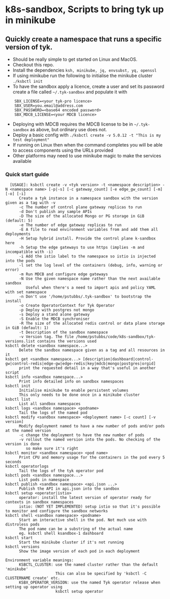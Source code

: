 # k8s-sandbox, Scripts to bring tyk up in minikube

## Quickly create a namespace that runs a specific version of tyk.

* Should be really simple to get started on Linux and MacOS. 
* Checkout this repo.
* Install the dependencies
      `ksh, minikube, jq, envsubst, yq, openssl`
* If using minikube run the following to initialise the minikube cluster
			`./ksbctl init`
* To have the sandbox apply a licence, create a user and set its password create a file called `~/.tyk-sandbox` and populate it with 

```
	SBX_LICENSE=<your tyk-pro licence>
	SBX_USER=you.email@address.com
	SBX_PASSWORD=<base64 encoded password>
	SBX_MDCB_LICENSE=<your MDCB licence>
```
* Deploying with MDCB requires the MDCB license to be in `~/.tyk-sandbox` as above, but ordinary use does not.
* Deploy a basic config with `./ksbctl create -v 5.0.12 -t "This is my test deployment"`
* If running on Linux then when the command completes you will be able to access components using the URLs provided
* Other platforms may need to use minikube magic to make the services available

### Quick start guide

      [USAGE]: ksbctl create -v <tyk version> -t <namespace description> -N <namespace name> [-p|-s] [-c gateway_count] [-e edge_gw_count] [-m] [-o] [-i]
          Create a tyk instance in a namespace sandbox with the version given as a tag with -v
          -c The number of control plane gateway replicas to run
          -d Don't publish any sample APIs
          -D The size of the allocated Mongo or PG storage in GiB (default: 5)
          -e The number of edge gateway replicas to run
          -E A file to read environment variables from and add them all deployments
          -H Setup hybrid install. Provide the control plane k-sandbox here
          -h Setup the edge gateways to use https (implies -m and incompatible with -i)
          -i Add the istio label to the namespace so istio is injected into the pods
          -l set the log level of the containers (debug, info, warning or error)
          -m Run MDCB and configure edge gateways
          -N Use the given namespace name rather than the next available sandbox
             Useful when there's a need to import apis and policy YAML with set namespace
          -n Don't use '/home/pstubbs/.tyk-sandbox' to bootstrap the install
          -o Create OperatorContext for Tyk Operator
          -p Deploy with postgres not mongo
          -s Deploy a stand alone gateway
          -S Enable the MDCB synchroniser
          -R The size of the allocated redis control or data plane storage in GiB (default: 1)
          -t Description of the sandbox namespace
          -v Version tag. The file /home/pstubbs/code/k8s-sandbox/tyk-versions.list contains the versions used
    ksbctl delete <sandbox namespace...>
          Delete the sandbox namespace given as a tag and all resources in it
    ksbctl get <sandbox namespace...> [description|dashboard|control-gw|control-redis|edge-gw|edge-redis|key|mdcb|mongo|postgres|orgid]
          print the requested detail in a way that's useful in another script
    ksbctl info <sandbox namespace...>
          Print info detailed info on sandbox namespaces
    ksbctl init
          Initialise minikube to enable persistent volumes
          This only needs to be done once in a minikube cluster
    ksbctl list
          List all sandbox namespaces
    ksbctl logs <sandbox namespace> <podname>
          Tail the logs of the named pod
    ksbctl modify <sandbox namespace> <deployment name> [-c count] [-v version]
          Modify deployment named to have a new number of pods and/or pods at the named version
          -c change the deployment to have the new number of pods
          -v rollout the named version into the pods. No checking of the version is done
             so make sure it's right
    ksbctl monitor <sandbox namespace> <pod name>
          Print CPU and memory usage for the containers in the pod every 5 seconds
    ksbctl operatorlogs
          Tail the logs of the tyk operator pod
    ksbctl pods <sandbox namespace...>
          List pods in namespace
    ksbctl publish <sandbox namespace> <api.json ...>
          Publish the API in api.json into the sandbox
    ksbctl setup <operator|istio>
          operator: install the latest version of operator ready for contexts in sandbox namespaces
          istio: (NOT YET IMPLEMENTED) setup istio so that it's possible to monitor and configure the sandbox networks
    ksbctl shell <sandbox namespace> <podname>
          Start an interactive shell in the pod. Not much use with distroless pods
          The pod name can be a substring of the actual name
          eg. ksbctl shell ksandbox-1 dashboard
    ksbctl start
          Start the minikube cluster if it's not running
    ksbctl versions
          Show the image version of each pod in each deployment

    Environment variable meanings:
          KSBCTL_CLUSTER: use the named cluster rather than the default 'minikube'
                          This can also be specified by 'ksbctl -C CLUSTERNAME create' etc.
          KSBX_OPERATOR_VERSION: use the named Tyk operator release when setting up operator using
                          ksbctl setup operator

